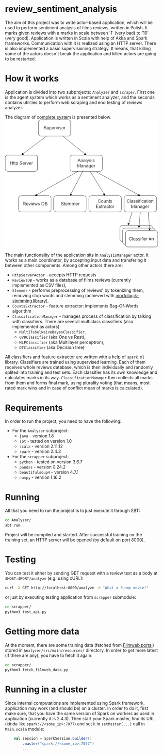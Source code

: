 # review_sentiment_analysis

The aim of this project was to write actor-based application, which will be used to perform sentiment analysis of films reviews, written in Polish. It marks given reviews with a marks in scale between '1' (very bad) to '10' (very good). Application is written in Scala with help of Akka and Spark frameworks. Communication with it is realized using an HTTP server. There is also implemented a basic supervisioning strategy. It means, that killing some of the actors doesn't break the application and killed actors are going to be restarted.

# How it works

Application is divided into two subprojects: `Analyzer` and `scraper`. First one is the agent system which works as a sentiment analyzer, and the seconds contains utilities to perform web scraping and end testing of reviews analyzer.

The diagram of complete system is presented below:
![RSA system diagram](https://raw.githubusercontent.com/pawelarybak/review_sentiment_analysis/master/docs/img/rsa-diagram.png)

The main functionality of the application sits in `AnalysisManager` actor. It works as a main coordinator, by accepting input data and transfering it between other components. Among other actors there are:
  - `HttpServerActor` - accepts HTTP requests
  - `ReviewsDB` - works as a database of films reviews (currently implemented as CSV files),
  - `Stemmer` - performs preprocessing of reviews' by tokenizing them, removing stop words and stemming (achieved with [morfologik-stemming library](https://github.com/morfologik/morfologik-stemming)),
  - `CountsExtractor` - feature extractor: implements Bag-Of-Words algorithm
  - `ClassificationManager` - manages process of classification by talking with classifiers. There are several multiclass classifiers (also implemented as actors):
    * `MultilabelNaiveBayesClassifier`,
    * `OVRClassifier` (aka One vs Rest),
    * `MLPClassifier` (aka Multilayer perceptron),
    * `DTClassifier` (aka Decision tree)

All classifiers and feature extractor are written with a help of `spark.ml` library. Classifiers are trained using supervised learning. Each of them receives whole reviews database, which is then individually and randomly splited into training and test sets. Each classifier has its own knowledge and calculates marks in its way. `ClassificationManager` then collects all marks from them and forms final mark, using plurality voting (that means, most rated mark wins and in case of conflict mean of marks is calculated).

# Requirements

In order to run the project, you need to have the following:
  * For the `Analyzer` subproject:
    - `java` - version 1.8
    - `sbt` - tested on version 1.0
    - `scala` - version 2.11.12
    - `spark` - version 2.4.3
  * For the `scrapper` subproject:
    - `python` - tested on version 3.6.7
    - `pandas` - version 0.24.2
    - `beautifulsoup4` - version 4.7.1
    - `numpy` - version 1.16.2

# Running

All that you need to run the project is to just execute it through SBT:

```sh
cd Analyzer/
sbt run
```

Project will be compiled and started. After successful training on the training set, an HTTP server will be opened (by default on port 8000).

# Testing

You can test it either by sending GET request with a review text as a body at `$HOST:$PORT/analyze` (e.g. using cURL):
```sh
curl -X GET http://localhost:8000/analyze -d "What a funny movie!"
```

or just by executing testing application from `scrapper` submodule:

```sh
cd scrapper/
python3 test_api.py
```

# Getting more data

At the moment, there are some training data (fetched from [Filmweb portal](https://www.filmweb.pl/)) stored in `Analyzer/src/main/resources/` directory. In order to get more latest (if there are any), you have to fetch it again:

```sh
cd scrapper/
python3 fetch_filmweb_data.py
```

# Running in a cluster

Since internal computations are implemented using Spark framework, application may work (and should be) on a cluster. In order to do it, first make sure, that you have the same version of Spark on workers as used in application (currently it is 2.4.3). Then start your Spark master, find its URL (kinda like `spark://<some_ip>:7077`) and set it in `setMaster(...)` call in `Main.scala` module:

```scala
    val session = SparkSession.builder()
        .master("spark://<some_ip>:7077")
        ...
```
